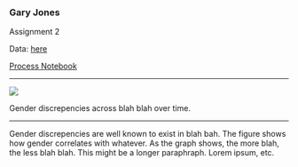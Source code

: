 ### Gary Jones

Assignment 2

Data: [here](http://databank.worldbank.org/data/download/Gender_Stats_csv.zip)  

[Process Notebook](a2-jones.pdf)

---

![](a2-jones.jpg)

Gender discrepencies across blah blah over time.  

---

Gender discrepencies are well known to exist in blah bah. The figure shows how gender correlates with whatever.  As the graph shows, the more blah, the less blah blah.  This might be a longer paraphraph.  Lorem ipsum, etc.  
